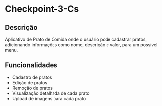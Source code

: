 # Checkpoint-3-Cs

## Descrição
Aplicativo de Prato de Comida onde o usuário pode cadastrar pratos, adicionando informações como nome, descrição e valor, para um possível menu.

## Funcionalidades
- Cadastro de pratos
- Edição de pratos
- Remoção de pratos
- Visualização detalhada de cada prato
- Upload de imagens para cada prato
